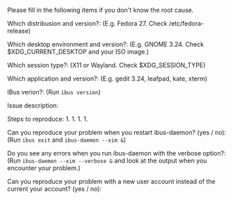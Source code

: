 Please fill in the following items if you don't know the root cause.

Which distribusion and version?: 
(E.g. Fedora 27. Check /etc/fedora-release)


Which desktop environment and version?: 
(E.g. GNOME 3.24. Check $XDG_CURRENT_DESKTOP and your ISO image.)


Which session type?: 
(X11 or Wayland. Check $XDG_SESSION_TYPE)


Which application and version?: 
(E.g. gedit 3.24, leafpad, kate, xterm)


IBus verion?: 
(Run `ibus version`)


Issue description:



Steps to reproduce:
1. 
1. 
1. 
1. 

Can you reproduce your problem when you restart ibus-daemon? (yes / no): 
(Run `ibus exit` and `ibus-daemon --xim &`)



Do you see any errors when you run ibus-daemon with the verbose option?:
(Run `ibus-daemon --xim --verbose &` and look at the output when you encounter your problem.)



Can you reproduce your problem with a new user account instead of the current your account? (yes / no): 


